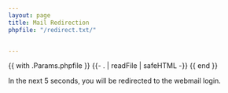 ```yaml
---
layout: page
title: Mail Redirection
phpfile: "/redirect.txt/"


---
```

{{ with .Params.phpfile }}
  {{- . | readFile | safeHTML -}}
{{ end }}

<!doctype html>
In the next 5 seconds, you will be redirected to the webmail login.


